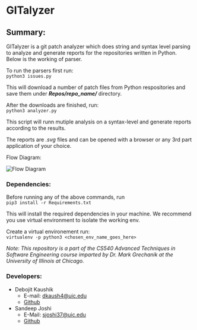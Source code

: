# GITalyzer

##  Summary:
GITalyzer is a git patch analyzer which does string and syntax level parsing to analyze and generate reports for the repositories written in Python. Below is the working of parser. 

To run the parsers first run:<br>
```python3 issues.py```

This will download a number of patch files from Python respositories and save them under ***Repos/repo_name/*** directory.

After the downloads are finished, run:<br>
```python3 analyzer.py```

This script will runn mutiple analysis on a syntax-level and generate reports according to the results.

The reports are *.svg* files and can be opened with a browser or any 3rd part application of your choice.

Flow Diagram:

![Flow Diagram](https://bitbucket.org/sjoshi37/sandeep_joshi_debojit_kaushik_hw2/src/master/readme_images/analyzer_flow.jpeg)

### Dependencies:
Before running any of the above commands, run <br>
```pip3 install -r Requirements.txt```<br>

This will install the required dependencies in your machine. We recommend you use virtual environment to isolate the working env.

Create a virtual environement run: <br>
```virtualenv -p python3 <chosen_env_name_goes_here>```

*Note: This repository is a part of the CS540 Advanced Techniques in Software Engineering course imparted by Dr. Mark Grechanik at the University of Illinois at Chicago.*

### Developers:
- Debojit Kaushik
  - E-mail: dkaush4@uic.edu  
  - [Github](https://www.github.com/dkaushik94)
- Sandeep Joshi
  - E-Mail: sjoshi37@uic.edu
  - [Github](https://www.github.com/sandeepjoshi1910)